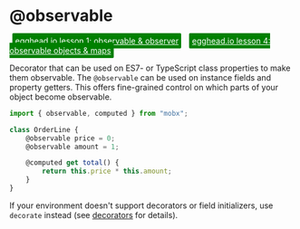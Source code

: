 # @observable

<a style="color: white; background:green;padding:5px;margin:5px;border-radius:2px" href="https://egghead.io/lessons/javascript-sync-the-ui-with-the-app-state-using-mobx-observable-and-observer-in-react">egghead.io lesson 1: observable & observer</a>
<a style="color: white; background:green;padding:5px;margin:5px;border-radius:2px"  href="https://egghead.io/lessons/react-use-observable-objects-arrays-and-maps-to-store-state-in-mobx">egghead.io lesson 4: observable objects & maps</a>


Decorator that can be used on ES7- or TypeScript class properties to make them observable.
The `@observable` can be used on instance fields and property getters.
This offers fine-grained control on which parts of your object become observable.

```javascript
import { observable, computed } from "mobx";

class OrderLine {
    @observable price = 0;
    @observable amount = 1;

    @computed get total() {
        return this.price * this.amount;
    }
}
```

If your environment doesn't support decorators or field initializers,
use `decorate` instead (see [decorators](./modifiers.md) for details).
